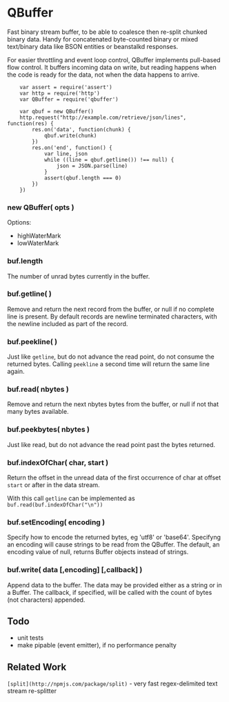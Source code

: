 QBuffer
=======

Fast binary stream buffer, to be able to coalesce then re-split chunked binary data.
Handy for concatenated byte-counted binary or mixed text/binary data like BSON entities
or beanstalkd responses.

For easier throttling and event loop control, QBuffer implements pull-based flow
control.  It buffers incoming data on write, but reading happens when
the code is ready for the data, not when the data happens to arrive.


        var assert = require('assert')
        var http = require('http')
        var QBuffer = require('qbuffer')

        var qbuf = new QBuffer()
        http.request("http://example.com/retrieve/json/lines", function(res) {
            res.on('data', function(chunk) {
                qbuf.write(chunk)
            })
            res.on('end', function() {
                var line, json
                while ((line = qbuf.getline()) !== null) {
                    json = JSON.parse(line)
                }
                assert(qbuf.length === 0)
            })
        })


### new QBuffer( opts )

Options:
- highWaterMark
- lowWaterMark

### buf.length

The number of unrad bytes currently in the buffer.

### buf.getline( )

Remove and return the next record from the buffer, or null if no complete line
is present.  By default records are newline terminated characters, with the
newline included as part of the record.

### buf.peekline( )

Just like `getline`, but do not advance the read point, do not consume the
returned bytes.  Calling `peekline` a second time will return the same line
again.

### buf.read( nbytes )

Remove and return the next nbytes bytes from the buffer, or null if not that
many bytes available.

### buf.peekbytes( nbytes )

Just like read, but do not advance the read point past the bytes returned.

### buf.indexOfChar( char, start )

Return the offset in the unread data of the first occurrence of char at
offset `start` or after in the data stream.

With this call `getline` can be implemented as `buf.read(buf.indexOfChar("\n"))`

### buf.setEncoding( encoding )

Specify how to encode the returned bytes, eg 'utf8' or 'base64'.  Specifyng an
encoding will cause strings to be read from the QBuffer.  The default, an
encoding value of null, returns Buffer objects instead of strings.

### buf.write( data [,encoding] [,callback] )

Append data to the buffer.  The data may be provided either as a string or in a
Buffer.  The callback, if specified, will be called with the count of bytes
(not characters) appended.


Todo
----

- unit tests
- make pipable (event emitter), if no performance penalty


Related Work
------------

`[split](http://npmjs.com/package/split)` - very fast regex-delimited text stream re-splitter
